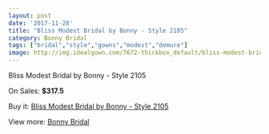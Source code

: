 ```yaml
---
layout: post
date: '2017-11-28'
title: "Bliss Modest Bridal by Bonny - Style 2105"
category: Bonny Bridal
tags: ["bridal","style","gowns","modest","demure"]
image: http://img.idealgown.com/7672-thickbox_default/bliss-modest-bridal-by-bonny-style-2105.jpg
---
```

Bliss Modest Bridal by Bonny - Style 2105

On Sales: **$317.5**
<a href="https://www.idealgown.com/en/bonny-bridal/3263-bliss-modest-bridal-by-bonny-style-2105.html"><amp-img layout="responsive" width="600" height="600" src="//img.idealgown.com/7672-thickbox_default/bliss-modest-bridal-by-bonny-style-2105.jpg" alt="Bliss Modest Bridal by Bonny - Style 2105 0" /></a>
<a href="https://www.idealgown.com/en/bonny-bridal/3263-bliss-modest-bridal-by-bonny-style-2105.html"><amp-img layout="responsive" width="600" height="600" src="//img.idealgown.com/7673-thickbox_default/bliss-modest-bridal-by-bonny-style-2105.jpg" alt="Bliss Modest Bridal by Bonny - Style 2105 1" /></a>

Buy it: [Bliss Modest Bridal by Bonny - Style 2105](https://www.idealgown.com/en/bonny-bridal/3263-bliss-modest-bridal-by-bonny-style-2105.html "Bliss Modest Bridal by Bonny - Style 2105")

View more: [Bonny Bridal](https://www.idealgown.com/en/41-bonny-bridal "Bonny Bridal")